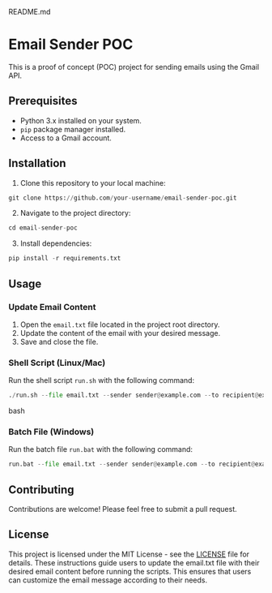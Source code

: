 README.md

# Email Sender POC

This is a proof of concept (POC) project for sending emails using the Gmail API.

## Prerequisites

- Python 3.x installed on your system.
- `pip` package manager installed.
- Access to a Gmail account.

## Installation

1. Clone this repository to your local machine:

```python
git clone https://github.com/your-username/email-sender-poc.git
```

2. Navigate to the project directory:

```python
cd email-sender-poc
```

3. Install dependencies:

```python
pip install -r requirements.txt
```

## Usage

### Update Email Content

1. Open the `email.txt` file located in the project root directory.
2. Update the content of the email with your desired message.
3. Save and close the file.

### Shell Script (Linux/Mac)

Run the shell script `run.sh` with the following command:

```python
./run.sh --file email.txt --sender sender@example.com --to recipient@example.com --subject "Your Subject Here"
```

bash

### Batch File (Windows)

Run the batch file `run.bat` with the following command:

```python
run.bat --file email.txt --sender sender@example.com --to recipient@example.com --subject "Your Subject Here"
```

## Contributing

Contributions are welcome! Please feel free to submit a pull request.

## License

This project is licensed under the MIT License - see the [LICENSE](LICENSE) file for details.
These instructions guide users to update the email.txt file with their desired email content before running the scripts. This ensures that users can customize the email message according to their needs.
